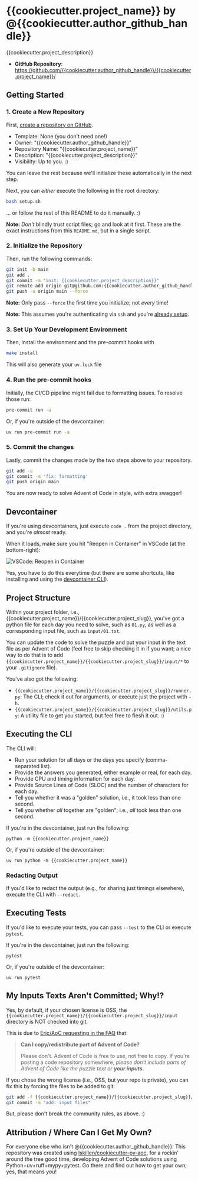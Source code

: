 # {{cookiecutter.project_name}} by @{{cookiecutter.author_github_handle}}

{{cookiecutter.project_description}}

- **GitHub Repository**: <https://github.com/{{cookiecutter.author_github_handle}}/{{cookiecutter.project_name}}/>

## Getting Started

### 1. Create a New Repository

First, [create a repository on GitHub](https://github.com/new).

- Template: None (you don't need one!)
- Owner: "{{cookiecutter.author_github_handle}}"
- Repository Name: "{{cookiecutter.project_name}}"
- Description: "{{cookiecutter.project_description}}"
- Visibility: Up to you. :)

You can leave the rest because we'll initialize these automatically in the next step.

Next, you can _either_ execute the following in the root directory:

```bash
bash setup.sh
```

... or follow the rest of this README to do it manually. :)

**Note:** *Don't* blindly trust script files; go and look at it first. These are the exact instructions from this `README.md`, but in a single script.

### 2. Initialize the Repository

Then, run the following commands:

```bash
git init -b main
git add .
git commit -m "init: {{cookiecutter.project_description}}"
git remote add origin git@github.com:{{cookiecutter.author_github_handle}}/{{cookiecutter.project_name}}.git
git push -u origin main --force
```

**Note:** Only pass `--force` the first time you initialize; not _every_ time!

**Note:** This assumes you're authenticating via `ssh` and you're [already setup](https://docs.github.com/en/authentication/connecting-to-github-with-ssh).

### 3. Set Up Your Development Environment

Then, install the environment and the pre-commit hooks with

```bash
make install
```

This will also generate your `uv.lock` file

### 4. Run the pre-commit hooks

Initially, the CI/CD pipeline might fail due to formatting issues. To resolve those run:

```bash
pre-commit run -a
```

Or, if you're outside of the devcontainer:

```bash
uv run pre-commit run -a
```

### 5. Commit the changes

Lastly, commit the changes made by the two steps above to your repository.

```bash
git add -u
git commit -m 'fix: formatting'
git push origin main
```

You are now ready to solve Advent of Code in style, with extra swagger!

## Devcontainer

If you're using devcontainers, just execute `code .` from the project directory, and you're _almost_ ready.

When it loads, make sure you hit "Reopen in Container" in VSCode (at the bottom-right):

![VSCode: Reopen in Container](https://github.com/user-attachments/assets/07da7773-8bd3-45b8-9f43-508f88b6c80f)

Yes, you have to do this everytime (but there are some shortcuts, like installing and using the [devcontainer CLI](https://code.visualstudio.com/docs/devcontainers/devcontainer-cli)).

## Project Structure

Within your project folder, i.e., {{cookiecutter.project_name}}/{{cookiecutter.project_slug}}, you've got a python file for each day you need to solve, such as `01.py`, as well as a corresponding input file, such as `input/01.txt`.

You can update the code to solve the puzzle and put your input in the text file as per Advent of Code (feel free to skip checking it in if you want; a nice way to do that is to add `{{cookiecutter.project_name}}/{{cookiecutter.project_slug}}/input/*` to your `.gitignore` file).

You've also got the following:

- `{{cookiecutter.project_name}}/{{cookiecutter.project_slug}}/runner.py`: The CLI; check it out for arguments, or execute just the project with `-h`.
- `{{cookiecutter.project_name}}/{{cookiecutter.project_slug}}/utils.py`: A utility file to get you started, but feel free to flesh it out. :)

## Executing the CLI

The CLI will:

- Run your solution for all days or the days you specify (comma-separated list).
- Provide the answers you generated, either example or real, for each day.
- Provide CPU and timing information for each day.
- Provide Source Lines of Code (SLOC) and the number of characters for each day.
- Tell you whether it was a "golden" solution, i.e., it took less than one second.
- Tell you whether _all_ together are "golden"; i.e., _all_ took less than one second.

If you're in the devcontainer, just run the following:

```
python -m {{cookiecutter.project_name}}
```

Or, if you're outside of the devcontainer:

```
uv run python -m {{cookiecutter.project_name}}
```

### Redacting Output

If you'd like to redact the output (e.g., for sharing just timings elsewhere), execute the CLI with `--redact`.

## Executing Tests

If you'd like to execute your tests, you can pass `--test` to the CLI or execute `pytest`.

If you're in the devcontainer, just run the following:

```
pytest
```

Or, if you're outside of the devcontainer:

```
uv run pytest
```

## My Inputs Texts Aren't Committed; Why!?

Yes, by default, if your chosen license is OSS, the `{{cookiecutter.project_name}}/{{cookiecutter.project_slug}}/input` directory is NOT checked into git.

This is due to [Eric/AoC requesting in the FAQ](https://adventofcode.com/2024/about) that:

> **Can I copy/redistribute part of Advent of Code?**
>
> Please don't. Advent of Code is free to use, not free to copy. If you're posting a code repository somewhere, _please don't include parts of Advent of Code like the puzzle text or **your inputs**_.

If you chose the wrong license (i.e., OSS, but your repo is private), you can fix this by forcing the files to be added to git:

```bash
git add -f {{cookiecutter.project_name}}/{{cookiecutter.project_slug}}/input
git commit -m "add: input files"
```

But, please don't break the community rules, as above. :)

## Attribution / Where Can I Get My Own?

For everyone else who isn't @{{cookiecutter.author_github_handle}}: This repository was created using [lskillen/cookiecutter-py-aoc](https://github.com/lskillen/cookiecutter-py-aoc), for a rockin' around the tree good time, developing Advent of Code solutions using Python+uv+ruff+mypy+pytest. Go there and find out how to get your own; yes, that means _you_!
